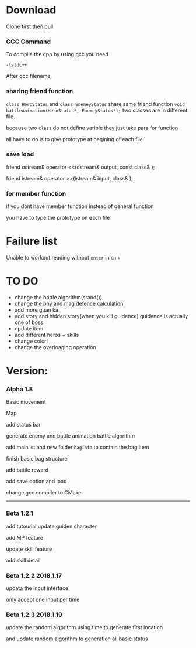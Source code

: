# Download

Clone first
then pull

### GCC Command
To compile the cpp by using gcc you need
```
-lstdc++
```
After gcc filename.


### sharing friend function

`class HeroStatus` and `class EnemeyStatus` share same friend function `void battleAnimation(HeroStatus*, EnemeyStatus*);` two classes are in different file.

because two `class` do not define varible they just take para for function

all have to do is to give prototype at begining of each file 

### save load

friend ostream& operator <<(ostream& output, const class& );

friend istream& operator >>(istream& input, class& );

### for member function

if you dont have member function instead of general function 

you have to type the prototype on each file



# Failure list
Unable to workout reading without `enter` in c++


# TO DO
 - change the battle algorithm(srand())
 - change the phy and mag defence calculation
 - add more guan ka
 - add story and hidden story(when you kill guidence) guidence is actually one of boss
 - update item
 - add different heros + skills
 - change color!
 - change the overloaging operation


# Version:
### Alpha 1.8
Basic movement

Map

add status bar

generate enemy and battle animation battle algorithm

add mainlist and new folder `bagInfo` to contain the bag item

finish basic bag structure

add battle reward

add save option and load

change gcc compiler to CMake

---

### Beta 1.2.1

add tutourial update guiden character

add MP feature

update skill feature

add skill detail

### Beta 1.2.2 2018.1.17

updata the input interface 

only accept one input per time

### Beta 1.2.3 2018.1.19

update the random algorithm using time to generate first location

and update random algorithm to generation all basic status




